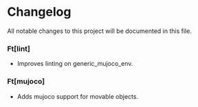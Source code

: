 # Changelog

All notable changes to this project will be documented in this file.


### Ft[lint]

- Improves linting on generic_mujoco_env.

### Ft[mujoco]

- Adds mujoco support for movable objects.

<!-- generated by git-cliff -->
